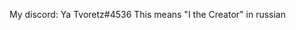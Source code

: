 My discord:
Ya Tvoretz#4536
This means "I the Creator" in russian

<!---
I-the-Creator/I-the-Creator is a ✨ special ✨ repository because its `README.md` (this file) appears on your GitHub profile.
You can click the Preview link to take a look at your changes.
--->
